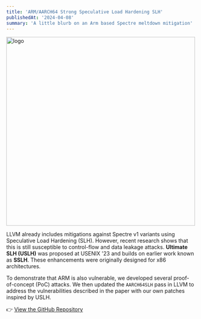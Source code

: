 ```yaml
---
title: 'ARM/AARCH64 Strong Speculative Load Hardening SLH'
publishedAt: '2024-04-08'
summary: 'A little blurb on an Arm based Spectre meltdown mitigation'
---
```


<img src="../ASSLH_logo.png" alt="logo" width="500"/>

LLVM already includes mitigations against Spectre v1 variants using Speculative Load Hardening (SLH). However, recent research shows that this is still susceptible to control-flow and data leakage attacks. **Ultimate SLH (USLH)** was proposed at USENIX '23 and builds on earlier work known as **SSLH**. These enhancements were originally designed for x86 architectures.

To demonstrate that ARM is also vulnerable, we developed several proof-of-concept (PoC) attacks. We then updated the `AARCH64SLH` pass in LLVM to address the vulnerabilities described in the paper with our own patches inspired by USLH.

👉 [View the GitHub Repository](https://github.com/mbhuUM/ArmSSLH)
